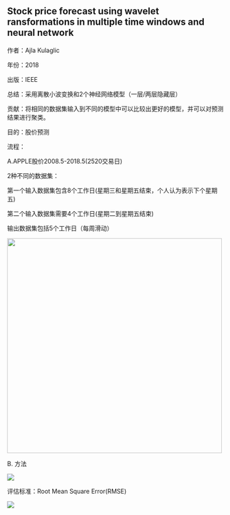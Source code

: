 ## Stock price forecast using wavelet ransformations in multiple time windows and neural network

作者：Ajla Kulaglic

年份：2018

出版：IEEE

总结：采用离散小波变换和2个神经网络模型（一层/两层隐藏层）

贡献：将相同的数据集输入到不同的模型中可以比较出更好的模型，并可以对预测结果进行聚类。

目的：股价预测

流程：

A.APPLE股价2008.5-2018.5(2520交易日)

2种不同的数据集：

第一个输入数据集包含8个工作日(星期三和星期五结束，个人认为表示下个星期五)

第二个输入数据集需要4个工作日(星期二到星期五结束)

输出数据集包括5个工作日（每周滑动）

<img src="https://github.com/jm199504/Paper-Notes/blob/master/Financial-Time-Series-Prediction/Stock%20price%20forecast%20using%20wavelet%20ransformations%20in%20multiple%20time%20windows%20and%20neural%20network/images/1.png" width="500">

B. 方法

<img src="https://github.com/jm199504/Paper-Notes/blob/master/Financial-Time-Series-Prediction/Stock%20price%20forecast%20using%20wavelet%20ransformations%20in%20multiple%20time%20windows%20and%20neural%20network/images/2.png">

评估标准：Root Mean Square Error(RMSE)

<img src="https://github.com/jm199504/Paper-Notes/blob/master/Financial-Time-Series-Prediction/Stock%20price%20forecast%20using%20wavelet%20ransformations%20in%20multiple%20time%20windows%20and%20neural%20network/images/3.png">
